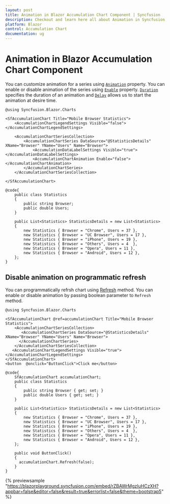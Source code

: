 ```yaml
---
layout: post
title: Animation in Blazor Accumulation Chart Component | Syncfusion
description: Checkout and learn here all about Animation in Syncfusion Blazor Accumulation Chart component and more.
platform: Blazor
control: Accumulation Chart
documentation: ug
---
```


# Animation in Blazor Accumulation Chart Component

You can customize animation for a series using [`Animation`](https://help.syncfusion.com/cr/blazor/Syncfusion.Blazor.Charts.AccumulationChartAnimation.html) property. You can enable or disable animation of the series using [`Enable`](https://help.syncfusion.com/cr/blazor/Syncfusion.Blazor.Charts.AccumulationChartAnimation.html#Syncfusion_Blazor_Charts_AccumulationChartAnimation_Enable) property. [`Duration`](https://help.syncfusion.com/cr/blazor/Syncfusion.Blazor.Charts.AccumulationChartAnimation.html#Syncfusion_Blazor_Charts_AccumulationChartAnimation_Duration) specifies the duration of an animation and [`Delay`](https://help.syncfusion.com/cr/blazor/Syncfusion.Blazor.Charts.AccumulationChartAnimation.html#Syncfusion_Blazor_Charts_AccumulationChartAnimation_Delay) allows us to start the animation at desire time.

```cshtml 
@using Syncfusion.Blazor.Charts

<SfAccumulationChart Title="Mobile Browser Statistics">
    <AccumulationChartLegendSettings Visible="false"></AccumulationChartLegendSettings>

    <AccumulationChartSeriesCollection>
        <AccumulationChartSeries DataSource="@StatisticsDetails" XName="Browser" YName="Users" Name="Browser">
            <AccumulationDataLabelSettings Visible="true"></AccumulationDataLabelSettings>
            <AccumulationChartAnimation Enable="false"></AccumulationChartAnimation>
        </AccumulationChartSeries>
    </AccumulationChartSeriesCollection>

</SfAccumulationChart>

@code{
    public class Statistics
    {
        public string Browser;
        public double Users;
    }

    public List<Statistics> StatisticsDetails = new List<Statistics>
    {
        new Statistics { Browser = "Chrome", Users = 37 },
        new Statistics { Browser = "UC Browser", Users = 17 },
        new Statistics { Browser = "iPhone", Users = 19 },
        new Statistics { Browser = "Others", Users = 4  },
        new Statistics { Browser = "Opera", Users = 11 },
        new Statistics { Browser = "Android", Users = 12 },
    };
}
```

## Disable animation on programmatic refresh

You can programmatically refrsh chart using [Refresh](https://help.syncfusion.com/cr/blazor/Syncfusion.Blazor.Charts.SfAccumulationChart.html#Syncfusion_Blazor_Charts_SfAccumulationChart_Refresh_System_Boolean_) method. You can enable or disable animation by passing boolean parameter to `Refresh` method. 

```cshtml 
@using Syncfusion.Blazor.Charts

<SfAccumulationChart @ref=accumulationChart Title="Mobile Browser Statistics">
    <AccumulationChartSeriesCollection>
       <AccumulationChartSeries DataSource="@StatisticsDetails" XName="Browser" YName="Users" Name="Browser">
      </AccumulationChartSeries>
    </AccumulationChartSeriesCollection>
   <AccumulationChartLegendSettings Visible="true"></AccumulationChartLegendSettings>
</SfAccumulationChart>
<button  @onclick="ButtonClick">Click me</button>

@code{
    SfAccumulationChart accumulationChart;
    public class Statistics
    {
        public string Browser { get; set; }
        public double Users { get; set; }
    }

    public List<Statistics> StatisticsDetails = new List<Statistics>
    {
        new Statistics { Browser = "Chrome", Users = 37 },
        new Statistics { Browser = "UC Browser", Users = 17 },
        new Statistics { Browser = "iPhone", Users = 19 },
        new Statistics { Browser = "Others", Users = 4  },
        new Statistics { Browser = "Opera", Users = 11 },
        new Statistics { Browser = "Android", Users = 12 },
    };
    
    public void ButtonClick()
    {
      accumulationChart.Refresh(false);
    }         
}
```

{% previewsample "https://blazorplayground.syncfusion.com/embed/rZBAWrMgzIuHCzXH?appbar=false&editor=false&result=true&errorlist=false&theme=bootstrap5" %}
